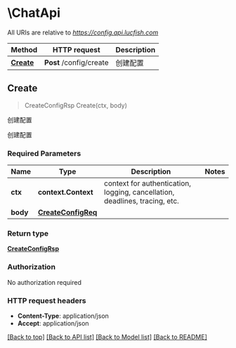 # \ChatApi

All URIs are relative to *https://config.api.lucfish.com*

Method | HTTP request | Description
------------- | ------------- | -------------
[**Create**](ChatApi.md#Create) | **Post** /config/create | 创建配置



## Create

> CreateConfigRsp Create(ctx, body)

创建配置

创建配置

### Required Parameters


Name | Type | Description  | Notes
------------- | ------------- | ------------- | -------------
**ctx** | **context.Context** | context for authentication, logging, cancellation, deadlines, tracing, etc.
**body** | [**CreateConfigReq**](CreateConfigReq.md)|  | 

### Return type

[**CreateConfigRsp**](CreateConfigRsp.md)

### Authorization

No authorization required

### HTTP request headers

- **Content-Type**: application/json
- **Accept**: application/json

[[Back to top]](#) [[Back to API list]](../README.md#documentation-for-api-endpoints)
[[Back to Model list]](../README.md#documentation-for-models)
[[Back to README]](../README.md)

